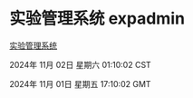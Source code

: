 # 实验管理系统 expadmin
[实验管理系统](http://219.139.197.74:56808/expadmin-782313d2-e1b1-4ea7-932e-3a55e6a1a4d0/)

2024年 11月 02日 星期六 01:10:02 CST

2024年 11月 01日 星期五 17:10:02 GMT
